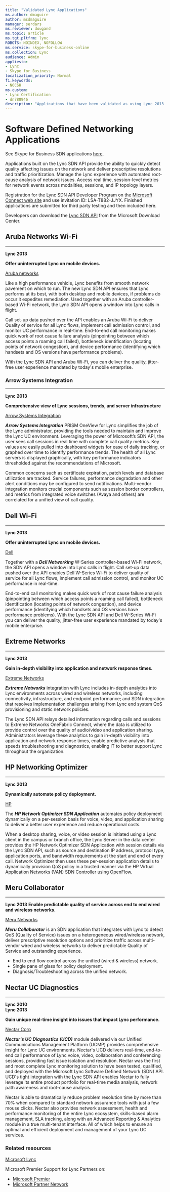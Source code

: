 ```yaml
---
title: "Validated Lync Applications"
ms.author: dmaguire
author: msdmaguire
manager: serdars
ms.reviewer: dougand
ms.topic: article
ms.tgt.pltfrm: lync
ROBOTS: NOINDEX, NOFOLLOW
ms.service: skype-for-business-online
ms.collection: Lync
audience: Admin
appliesto:
- Lync
- Skype for Business
localization_priority: Normal
f1.keywords:
- NOCSH
ms.custom:
- Lync Certification
- dn788946
description: "Applications that have been validated as using Lync 2013 APIs."
---
```


# Software Defined Networking Applications
See Skype for Business SDN applications [here](../certification/networking-sdn.md).

Applications built on the Lync SDN API provide the ability to quickly detect quality affecting issues on the network and deliver prescriptive resolutions and traffic prioritization. Manage the Lync experience with automated root-cause analysis of network issues. Access real time, session-level metrics for network events across modalities, sessions, and IP topology layers.

Registration for the Lync SDN API Developer Program on the [Microsoft Connect web site](https://connect.microsoft.com/invitationentry.aspx) and use invitation ID: LSA-T882-JJYX. Finished applications are submitted for third party testing and then included here.

Developers can download the [Lync SDN API](https://www.microsoft.com/download/details.aspx?id=39714) from the Microsoft Download Center.

## Aruba Networks Wi-Fi
* * *
  **Lync 2013**

  **Offer uninterrupted Lync on mobile devices.**

[Aruba networks](http://arubanetworks.com)

Like a high performance vehicle, Lync benefits from smooth network pavement on which to run. The new Lync SDN API ensures that Lync performs at its best, with both desktop and mobile devices, if problems do occur it expedites remediation. Used together with an Aruba controller-based Wi-Fi network, the Lync SDN API opens a window into Lync calls in flight.

Call set-up data pushed over the API enables an Aruba Wi-Fi to deliver Quality of service for all Lync flows, implement call admission control, and monitor UC performance in real-time. End-to-end call monitoring makes quick work of root cause failure analysis (pinpointing between which access points a roaming call failed), bottleneck identification (locating points of network congestion), and device performance (identifying which handsets and OS versions have performance problems).

With the Lync SDN API and Aruba Wi-Fi, you can deliver the quality, jitter-free user experience mandated by today's mobile enterprise.

### Arrow Systems Integration
* * *
  **Lync 2013**

  **Comprehensive view of Lync sessions, trends, and server infrastructure**

[Arrow Systems Integration](http://arrowsi.com)

***Arrow Systems Integration*** PRISM OneView for Lync simplifies the job of the Lync administrator, providing the tools needed to maintain and improve the Lync UC environment. Leveraging the power of Microsoft’s SDN API, the user sees call sessions in real time with complete call quality metrics. Key values are easily pulled into dashboard widgets for ease of daily tracking, or graphed over time to identify performance trends. The health of all Lync servers is displayed graphically, with key performance indicators thresholded against the recommendations of Microsoft.

Common concerns such as certificate expiration, patch levels and database utilization are tracked. Service failures, performance degradation and other alert conditions may be configured to send notifications. Multi-vendor integration monitors crucial components such as session border controllers, and metrics from integrated voice switches (Avaya and others) are correlated for a unified view of call quality.

## Dell Wi-Fi
* * *
  **Lync 2013**

  **Offer uninterrupted Lync on mobile devices.**

[Dell](http://dell.com)

Together with a ***Dell Networking*** W-Series controller-based Wi-Fi network, the SDN API opens a window into Lync calls in flight. Call set-up data pushed over the API enables Dell W-Series Wi-Fi to deliver quality of service for all Lync flows, implement call admission control, and monitor UC performance in real-time.

End-to-end call monitoring makes quick work of root cause failure analysis (pinpointing between which access points a roaming call failed), bottleneck identification (locating points of network congestion), and device performance (identifying which handsets and OS versions have performance problems). With the Lync SDN API and Dell W-Series Wi-Fi you can deliver the quality, jitter-free user experience mandated by today's mobile enterprise.

## Extreme Networks
* * *
  **Lync 2013**

  **Gain in-depth visibility into application and network response times.**

[Extreme Networks](http://extremenetworks.com)

***Extreme Networks*** integration with Lync includes in-depth analytics into Lync environments across wired and wireless networks, including connectivity, infrastructure, and endpoint performance; and SDN integration that resolves implementation challenges arising from Lync end system QoS provisioning and static network policies.

The Lync SDN API relays detailed information regarding calls and sessions to Extreme Networks OneFabric Connect, where the data is utilized to provide control over the quality of audio/video and application sharing. Administrators leverage these analytics to gain in-depth visibility into application and network response times, enable predictive analysis that speeds troubleshooting and diagnostics, enabling IT to better support Lync throughout the organization.

## HP Networking Optimizer
* * *
  **Lync 2013**

  **Dynamically automate policy deployment.**

[HP](http://HP.com)

The ***HP Network Optimizer SDN Application*** automates policy deployment dynamically on a per-session basis for voice, video, and application sharing to deliver a better user experience and reduce operational costs.

When a desktop sharing, voice, or video session is initiated using a Lync client in the campus or branch office, the Lync Server in the data center provides the HP Network Optimizer SDN Application with session details via the Lync SDN API, such as source and destination IP address, protocol type, application ports, and bandwidth requirements at the start and end of every call. Network Optimizer then uses these per-session application details to dynamically provision QoS policy in a trusted manner via the HP Virtual Application Networks (VAN) SDN Controller using OpenFlow.

## Meru Collaborator
* * *

  **Lync 2013**
  **Enable predictable quality of service across end to end wired and wireless networks.**

[Meru Networks](http://merunetworks.com)

***Meru Collaborator*** is an SDN application that integrates with Lync to detect QoS (Quality of Service) issues on a heterogeneous wired/wireless network, deliver prescriptive resolution options and prioritize traffic across multi-vendor wired and wireless networks to deliver predictable Quality of Service and outstanding experience.
- End to end flow control across the unified (wired & wireless) network.
- Single pane of glass for policy deployment.
- Diagnosis/Troubleshooting across the unified network.


## Nectar UC Diagnostics
* * *
  **Lync 2010</br>Lync 2013**

 **Gain unique real-time insight into issues that impact Lync performance.**

[Nectar Corp](http://nectarcorp.com)

***Nectar's UC Diagnostics (UCD)*** module delivered via our Unified Communications Management Platform (UCMP) provides comprehensive insight for Lync UC environments. Nectar's UCD delivers real-time, end-to-end call performance of Lync voice, video, collaboration and conferencing sessions, providing fast issue isolation and resolution. Nectar was the first and most complete Lync monitoring solution to have been tested, qualified, and deployed with the Microsoft Lync Software Defined Network (SDN) API. UCD's tight integration with the Lync SDN API enables Nectar to fully leverage its entire product portfolio for real-time media analysis, network path awareness and root-cause analysis.

Nectar is able to dramatically reduce problem resolution time by more than 70% when compared to standard network assurance tools with just a few mouse clicks. Nectar also provides network assessment, health and performance monitoring of the entire Lync ecosystem, skills-based alarm management, SLA tracking, along with an Advanced Reporting & Analytics module in a true multi-tenant interface. All of which helps to ensure an optimal and efficient deployment and management of your Lync UC services.

### Related resources
[Microsoft Lync](https://lync.microsoft.com/en-us/Pages/unified-communications.aspx)

Microsoft Premier Support for Lync Partners on:
- [Microsoft Premier](https://www.microsoft.com/microsoftservices/en/us/lync_for_partners.aspx)
- [Microsoft Partner Network](https://partner.microsoft.com/global/40168229)
